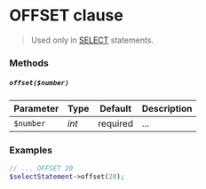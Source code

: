 # OFFSET clause

> Used only in [SELECT](https://github.com/FaaPz/Slim-PDO/blob/master/docs/Statement/SELECT.md) statements.

### Methods

##### `offset($number)`

Parameter | Type | Default | Description
--- | --- | --- | ---
`$number` | *int* | required | ...

### Examples

```php
// ... OFFSET 20
$selectStatement->offset(20);
```
